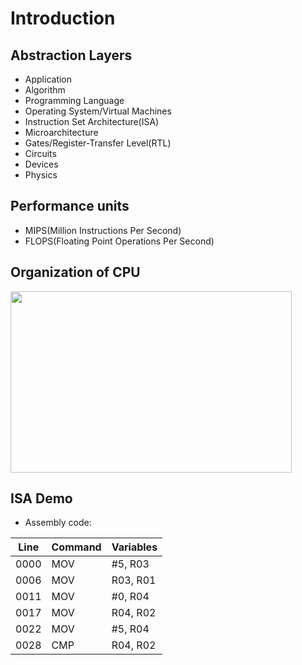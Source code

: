 # Introduction

Abstraction Layers
-

- Application
- Algorithm
- Programming Language
- Operating System/Virtual Machines
- Instruction Set Architecture(ISA)
- Microarchitecture
- Gates/Register-Transfer Level(RTL)
- Circuits
- Devices
- Physics

Performance units
-

- MIPS(Million Instructions Per Second)
- FLOPS(Floating Point Operations Per Second)

Organization of CPU
-
 <img src="https://github.com/user-attachments/assets/b7b8be43-8a10-489d-9b5b-ece38734ab3b" width="450" height="290">

ISA Demo
-

- Assembly code:

| Line | Command | Variables |
| --- | --- | --- |
| 0000 | MOV | #5, R03 |
| 0006 | MOV | R03, R01|
| 0011 | MOV | #0, R04|
| 0017 | MOV | R04, R02|
| 0022 | MOV | #5, R04|
| 0028 | CMP | R04, R02|
